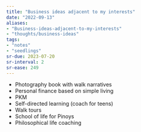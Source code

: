 ```yaml
---
title: "Business ideas adjacent to my interests"
date: "2022-09-13"
aliases:
- "Business-ideas-adjacent-to-my-interests"
- "thoughts/business-ideas"
tags:
- "notes"
- "seedlings"
sr-due: 2023-07-20
sr-interval: 2
sr-ease: 249
---
```


- Photography book with walk narratives
- Personal finance based on simple living
- PKM
- Self-directed learning (coach for teens)
- Walk tours
- School of life for Pinoys
- Philosophical life coaching